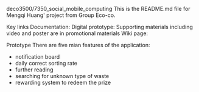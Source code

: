 deco3500/7350_social_mobile_computing
This is the README.md file for Mengqi Huang' project from Group Eco-co.

Key links
Documentation: 
Digital prototype: 
Supporting materials including video and poster are in promotional materials Wiki page: 

Prototype
There are five mian features of the application:
- notification board
- daily correct sorting rate
- further reading
- searching for unknown type of waste
- rewarding system to redeem the prize
